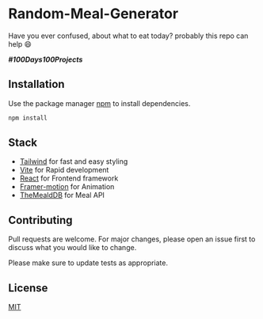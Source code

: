 # Random-Meal-Generator

Have you ever confused, about what to eat today? probably this repo can help 😄

***#100Days100Projects***  

## Installation

Use the package manager [npm](https://www.npmjs.com/) to install dependencies.

```bash
npm install
```

## Stack
- [Tailwind](https://tailwindcss.com/docs/installation) for fast and easy styling 
- [Vite](https://vitejs.dev)  for Rapid development
- [React](https://react.dev)  for Frontend framework
- [Framer-motion](https://www.framer.com/motion/introduction/)  for Animation
- [TheMealdDB](https://www.themealdb.com/) for Meal API
## Contributing

Pull requests are welcome. For major changes, please open an issue first
to discuss what you would like to change.

Please make sure to update tests as appropriate.

## License

[MIT](https://choosealicense.com/licenses/mit/)
